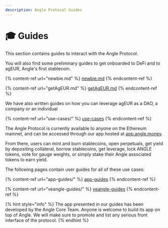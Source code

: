 ```yaml
---
description: Angle Protocol Guides
---
```


# 🎓 Guides

This section contains guides to interact with the Angle Protocol.

You will also find some preliminary guides to get onboarded to DeFi and to agEUR, Angle's first stablecoin.

{% content-ref url="newbie.md" %}
[newbie.md](newbie.md)
{% endcontent-ref %}

{% content-ref url="getAgEUR.md" %}
[getAgEUR.md](getAgEUR.md)
{% endcontent-ref %}

We have also written guides on how you can leverage agEUR as a DAO, a company or an individual

{% content-ref url="use-cases/" %}
[use-cases](use-cases/)
{% endcontent-ref %}

The Angle Protocol is currently available to anyone on the Ethereum mainnet, and can be accessed through our app hosted at [app.angle.money](https://app.angle.money/).

From there, users can mint and burn stablecoins, open perpetuals, get yield by depositing collateral, borrow stablecoins, get leverage, lock ANGLE tokens, vote for gauge weights, or simply stake their Angle associated tokens to earn yield.

The following pages contain user guides for all of these use cases:

{% content-ref url="app-guides/" %}
[app-guides](app-guides/)
{% endcontent-ref %}

{% content-ref url="veangle-guides/" %}
[veangle-guides](veangle-guides/)
{% endcontent-ref %}

{% hint style="info" %}
The app presented in our guides has been developed by the Angle Core Team. Anyone is welcome to build its app on top of Angle. We will make sure to promote and list any serious front interface of the protocol.
{% endhint %}
